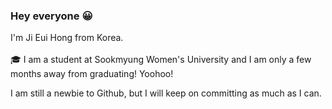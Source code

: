 ### Hey everyone 😀

I'm Ji Eui Hong from Korea. <br><br>
🎓 I am a student at Sookmyung Women's University and I am only a few months away from graduating! Yoohoo! <br>

I am still a newbie to Github, but I will keep on committing as much as I can.

<!---
jieuihong/jieuihong is a ✨ special ✨ repository because its `README.md` (this file) appears on your GitHub profile.
You can click the Preview link to take a look at your changes.
--->
